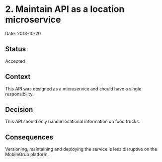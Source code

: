 # 2. Maintain API as a location microservice

Date: 2018-10-20

## Status

Accepted

## Context

This API was designed as a microservice and should have a single responsibility.

## Decision

This API should only handle locational information on food trucks.

## Consequences

Versioning, maintaining and deploying the service is less disruptive
on the MobileGrub platform.
